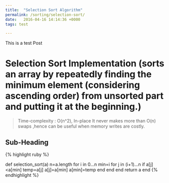 ```yaml
---
title:  "Selection Sort Algorithm"
permalink: /sorting/selection-sort/
date:   2016-04-16 14:14:36 +0000
tags: test

---
```

 

This is a test Post

# Selection Sort Implementation (sorts an array by repeatedly finding the minimum element (considering ascending order) from unsorted part and putting it at the beginning.)
> Time-complexity : O(n^2), In-place
 It never makes more than O(n) swaps ,hence can be useful when memory writes are costly.

## Sub-Heading
{% highlight ruby %}

def selection_sort(a)
    n=a.length
   for i in 0...n 
    min=i
    for j in (i+1)...n
        if a[j]<a[min]
            temp=a[j]
            a[j]=a[min]
            a[min]=temp
        end
    end
   end
   return a
end
{% endhighlight %}

